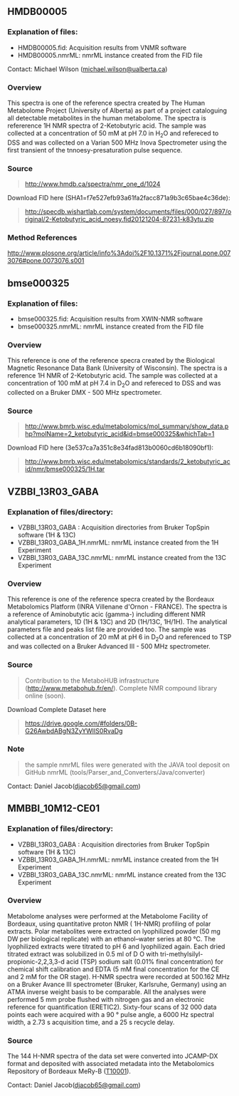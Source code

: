 
## HMDB00005

### Explanation of files:
- HMDB00005.fid:   Acquisition results from VNMR software
- HMDB00005.nmrML: nmrML instance created from the FID file

Contact: Michael Wilson (michael.wilson@ualberta.ca)

### Overview

This spectra is one of the reference spectra created by The Human Metabolome
Project (University of Alberta) as part of a project cataloguing all detectable
metabolites in the human metabolome. The spectra is refererence 1H NMR spectra
of 2-Ketobutyric acid. The sample was collected at a concentration of 50 mM at
pH 7.0 in H<sub>2</sub>O and refereced to DSS and was collected on a Varian 500
MHz Inova Spectrometer using the first transient of the tnnoesy-presaturation
pulse sequence.

### Source
> http://www.hmdb.ca/spectra/nmr_one_d/1024

Download FID here (SHA1=f7e527efb93a61fa2facc871a9b3c65bae4c36de):
> http://specdb.wishartlab.com/system/documents/files/000/027/897/original/2-Ketobutyric_acid_noesy.fid20121204-87231-k83ytu.zip

### Method References
http://www.plosone.org/article/info%3Adoi%2F10.1371%2Fjournal.pone.0073076#pone.0073076.s001


## bmse000325

### Explanation of files:
- bmse000325.fid:   Acquisition results from XWIN-NMR software
- bmse000325.nmrML: nmrML instance created from the FID file

### Overview

This reference is one of the reference specra created by the Biological Magnetic 
Resonance Data Bank (University of Wisconsin). The spectra is a reference 1H NMR
of 2-Ketobutyric acid. The sample was collected at a concentration of 100 mM at 
pH 7.4 in D<sub>2</sub>O and refereced to DSS and was collected on a Bruker DMX -
500 MHz spectrometer.

### Source
> http://www.bmrb.wisc.edu/metabolomics/mol_summary/show_data.php?molName=2_ketobutyric_acid&id=bmse000325&whichTab=1

Download FID here (3e537ca7a351c8e34fad813b0060cd6b18090bf1):
> http://www.bmrb.wisc.edu/metabolomics/standards/2_ketobutyric_acid/nmr/bmse000325/1H.tar


## VZBBI_13R03_GABA

### Explanation of files/directory:
- VZBBI_13R03_GABA : Acquisition directories from Bruker TopSpin software (1H & 13C)
- VZBBI_13R03_GABA_1H.nmrML: nmrML instance created from the 1H Experiment
- VZBBI_13R03_GABA_13C.nmrML: nmrML instance created from the 13C Experiment

### Overview

This reference is one of the reference specra created by the Bordeaux Metabolomics Platform (INRA Villenane d'Ornon - FRANCE).
The spectra is a reference of Aminobutytic acic (gamma-) including different NMR analytical parameters, 1D (1H & 13C) and 2D (1H/13C, 1H/1H). The analytical parameters file and peaks list file are provided too. The sample was collected at a concentration of 20 mM at 
pH 6 in D<sub>2</sub>O and referenced to TSP and was collected on a Bruker Advanced III - 500 MHz spectrometer.

### Source
> Contribution to the MetaboHUB infrastructure (http://www.metabohub.fr/en/). Complete NMR compound library online (soon).

Download Complete Dataset here
> https://drive.google.com/#folders/0B-G26AwbdABgN3ZyYWlIS0RvaDg

### Note
> the sample nmrML files were generated with the JAVA tool deposit on GitHub nmrML (tools/Parser_and_Converters/Java/converter)

Contact: Daniel Jacob(djacob65@gmail.com)

## MMBBI_10M12-CE01

### Explanation of files/directory:
- VZBBI_13R03_GABA : Acquisition directories from Bruker TopSpin software (1H & 13C)
- VZBBI_13R03_GABA_1H.nmrML: nmrML instance created from the 1H Experiment
- VZBBI_13R03_GABA_13C.nmrML: nmrML instance created from the 13C Experiment

### Overview
Metabolome analyses were performed at the Metabolome Facility of Bordeaux, using quantitative proton NMR ( 1H-NMR) profiling of  polar extracts. Polar metabolites were extracted on lyophilized powder (50 mg DW per biological replicate) with an ethanol–water series at 80 °C. The lyophilized extracts were titrated to pH 6 and lyophilized again. Each dried titrated extract was solubilized in 0.5 ml of D O with tri-methylsilyl-propionic-2,2,3,3-d  acid (TSP) sodium salt (0.01% final concentration) for chemical shift calibration and EDTA (5 mM final concentration for the CE and 2 mM for the OR stage). H-NMR spectra were recorded at 500.162 MHz on a Bruker Avance III spectrometer (Bruker, Karlsruhe, Germany) using an ATMA inverse weight basis to be comparable. All the analyses were performed 5 mm probe flushed with nitrogen gas and an electronic reference for quantification (ERETIC2). Sixty-four scans of  32 000 data points each were acquired with a 90 ° pulse angle, a 6000 Hz spectral width, a 2.73 s acquisition time, and a 25 s recycle delay.

### Source
The 144 H-NMR spectra of  the data set were converted into JCAMP-DX format and deposited with associated metadata into the Metabolomics Repository of  Bordeaux MeRy-B (<a href=" http://www.cbib.u-bordeaux2.fr/MERYB/res/project/T10001" target="_blank">T10001</a>). 

Contact: Daniel Jacob(djacob65@gmail.com)
